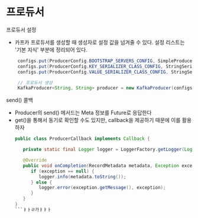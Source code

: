 # 프로듀서
프로듀서 설정 
- 카프카 프로듀서를 생성할 때 생성자로 설정 값을 넘겨줄 수 있다. 설정 리스트는 '기본 지식' 부분에 정리되어 있다. 
   ```java
    configs.put(ProducerConfig.BOOTSTRAP_SERVERS_CONFIG, SimpleProducer.BOOTSTRAP_SERVERS);
    configs.put(ProducerConfig.KEY_SERIALIZER_CLASS_CONFIG, StringSerializer.class.getName());
    configs.put(ProducerConfig.VALUE_SERIALIZER_CLASS_CONFIG, StringSerializer.class.getName());

    // 프로듀서 생성
    KafkaProducer<String, String> producer = new KafkaProducer(configs);
   ```

send() 콜백
- Producer의 send() 메서드는 Meta 정보를 Future로 응답한다
- get()을 통해서 동기로 확인할 수도 있지만, callback을 제공하기 때문에 이를 활용하자
   ```java
   public class ProducerCallback implements Callback {

      private static final Logger logger = LoggerFactory.getLogger(Logger.class);

      @Override
      public void onCompletion(RecordMetadata metadata, Exception exception) {
         if (exception == null) {
            logger.info(metadata.toString());
         } else {
            logger.error(exception.getMessage(), exception);
         }
      }
   }
   ```ㅑㅏㄹ가ㅑㅑㅏ